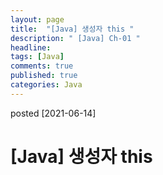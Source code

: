 ```yaml
---
layout: page
title:  "[Java] 생성자 this "
description: " [Java] Ch-01 "
headline: 
tags: [Java]
comments: true
published: true
categories: Java
---
```

posted [2021-06-14] 

# [Java] 생성자 this 
